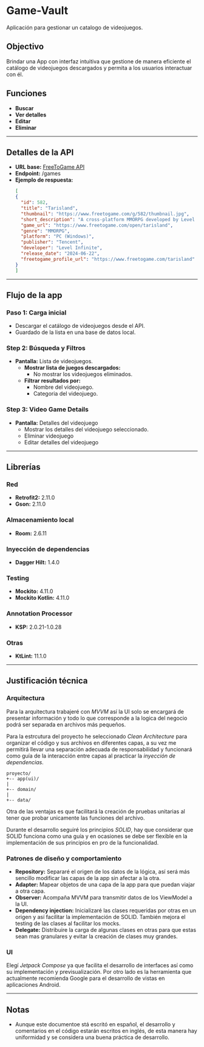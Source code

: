 # Game-Vault
Aplicación para gestionar un catalogo de videojuegos.

## Objectivo
Brindar una App con interfaz intuitiva que gestione de manera eficiente el catálogo de videojuegos 
descargados y permita a los usuarios interactuar con él.

## Funciones
- **Buscar**
- **Ver detalles**
- **Editar**
- **Eliminar**

---

## Detalles de la API
- **URL base:** [FreeToGame API](https://www.freetogame.com/api)
- **Endpoint:** /games
- **Ejemplo de respuesta:**
  ```json
  [
  {
    "id": 582,
    "title": "Tarisland",
    "thumbnail": "https://www.freetogame.com/g/582/thumbnail.jpg",
    "short_description": "A cross-platform MMORPG developed by Level Infinite and Published by Tencent.",
    "game_url": "https://www.freetogame.com/open/tarisland",
    "genre": "MMORPG",
    "platform": "PC (Windows)",
    "publisher": "Tencent",
    "developer": "Level Infinite",
    "release_date": "2024-06-22",
    "freetogame_profile_url": "https://www.freetogame.com/tarisland"
  }
  ]
  ```
  
---

## Flujo de la app

### Paso 1: Carga inicial
- Descargar el catálogo de videojuegos desde el API.
- Guardado de la lista en una base de datos local.

### Step 2: Búsqueda y Filtros
- **Pantalla:** Lista de videojuegos.
    - **Mostrar lista de juegos descargados:**
      - No mostrar los videojuegos eliminados.
    - **Filtrar resultados por:**
        - Nombre del videojuego.
        - Categoria del videojuego.

### Step 3: Video Game Details
- **Pantalla:** Detalles del videojuego
    - Mostrar los detalles del videojuego seleccionado.
    - Eliminar videojuego
    - Editar detalles del videojuego

---

## Librerías

### Red
- **Retrofit2:** 2.11.0
- **Gson:** 2.11.0

### Almacenamiento local
- **Room:** 2.6.11

### Inyección de dependencias
- **Dagger Hilt:** 1.4.0

### Testing
- **Mockito:** 4.11.0
- **Mockito Kotlin:** 4.11.0

### Annotation Processor
- **KSP:** 2.0.21-1.0.28

### Otras
- **KtLint:** 11.1.0

---

## Justificación técnica

### Arquitectura
Para la arquitectura trabajeré con _MVVM_ así la UI solo se encargará de presentar información y
todo lo que corresponde a la logica del negocio podrá ser separada en archivos más pequeños.

Para la estrcutura del proyecto he seleccionado _Clean Architecture_ para organizar el código y sus 
archivos en diferentes capas, a su vez me permitirá llevar una separación adecuada de 
responsabilidad y funcionará como guía de la interacción entre capas al practicar la _inyección 
de dependencias_.

```
proyecto/
+-- app(ui)/
|
+-- domain/
|
+-- data/ 

```

Otra de las ventajas es que facilitará la creación de pruebas unitarias al tener que probar 
unicamente las funciones del archivo.

Durante el desarrollo seguiré los principios _SOLID_, hay que considerar que SOLID funciona como una 
guía y en ocasiones se debe ser flexible en la implementación de sus principios en pro de la 
funcionalidad.


### Patrones de diseño y comportamiento
- **Repository:** Separaré el origen de los datos de la lógica, así será más sencillo modificar las
capas de la app sin afectar a la otra.
- **Adapter:** Mapear objetos de una capa de la app para que puedan viajar a otra capa.
- **Observer:** Acompaña MVVM para transmitir datos de los ViewModel a la UI.
- **Dependency injection:** Inicializaré las clases requeridas por otras en un origen y así facilitar
 la implementación de SOLID. También mejora el testing de las clases al facilitar los mocks.
- **Delegate:** Distribuire la carga de algunas clases en otras para que estas sean mas granulares y
evitar la creación de clases muy grandes.

### UI
Elegí _Jetpack Compose_ ya que facilita el desarrollo de interfaces así como su implementación 
y previsualización. Por otro lado es la herramienta que actualmente recomienda Google para el 
desarrollo de vistas en aplicaciones Android.

---

## Notas

- Aunque este documentoe stá escritó en español, el desarrollo y comentarios en el código estarán
escritos en inglés, de esta manera hay uniformidad y se considera una buena práctica de desarrollo.


